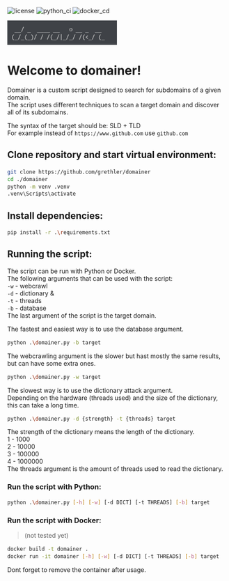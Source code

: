 ![license](https://img.shields.io/badge/License-GNU_GPLv3-blue)
![python_ci](https://github.com/grethler/domainer/actions/workflows/python.yml/badge.svg)
![docker_cd](https://github.com/grethler/domainer/actions/workflows/docker.yml/badge.svg)

<img src="./domainer.png" width="50%">

# Welcome to domainer!

Domainer is a custom script designed to search for subdomains of a given domain. \
The script uses different techniques to scan a target domain and discover all of its subdomains. 

The syntax of the target should be: SLD + TLD \
For example instead of `https://www.github.com` use `github.com`

## Clone repository and start virtual environment:
```bash
git clone https://github.com/grethler/domainer
cd ./domainer
python -m venv .venv
.venv\Scripts\activate
```

## Install dependencies:
```bash
pip install -r .\requirements.txt
```

## Running the script:
The script can be run with Python or Docker. \
The following arguments that can be used with the script: \
`-w` - webcrawl \
`-d` - dictionary &\
`-t` - threads \
`-b` - database \
The last argument of the script is the target domain.   

The fastest and easiest way is to use the database argument.
```bash
python .\domainer.py -b target
```
The webcrawling argument is the slower but hast mostly the same results, \
but can have some extra ones.
```bash
python .\domainer.py -w target
```
The slowest way is to use the dictionary attack argument. \
Depending on the hardware (threads used) and the size of the dictionary, \
this can take a long time.
```bash
python .\domainer.py -d {strength} -t {threads} target
```
The strength of the dictionary means the length of the dictionary. \
1 - 1000 \
2 - 10000 \
3 - 100000 \
4 - 1000000 \
The threads argument is the amount of threads used to read the dictionary.

### Run the script with Python:
```bash
python .\domainer.py [-h] [-w] [-d DICT] [-t THREADS] [-b] target
```

### Run the script with Docker:
>(not tested yet)
```bash
docker build -t domainer .
docker run -it domainer [-h] [-w] [-d DICT] [-t THREADS] [-b] target
```
Dont forget to remove the container after usage.